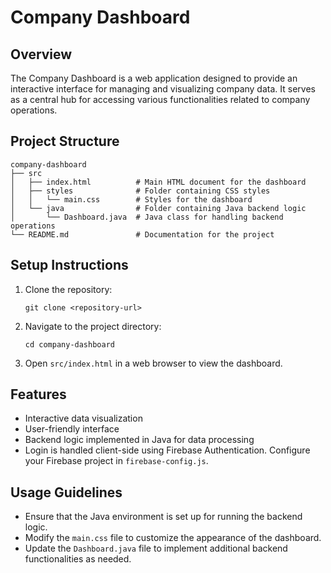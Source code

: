 # Company Dashboard

## Overview
The Company Dashboard is a web application designed to provide an interactive interface for managing and visualizing company data. It serves as a central hub for accessing various functionalities related to company operations.

## Project Structure
```
company-dashboard
├── src
│   ├── index.html          # Main HTML document for the dashboard
│   ├── styles              # Folder containing CSS styles
│   │   └── main.css        # Styles for the dashboard
│   └── java                # Folder containing Java backend logic
│       └── Dashboard.java  # Java class for handling backend operations
└── README.md               # Documentation for the project
```

## Setup Instructions
1. Clone the repository:
   ```
   git clone <repository-url>
   ```
2. Navigate to the project directory:
   ```
   cd company-dashboard
   ```
3. Open `src/index.html` in a web browser to view the dashboard.

## Features
- Interactive data visualization
- User-friendly interface
- Backend logic implemented in Java for data processing
- Login is handled client-side using Firebase Authentication. Configure your Firebase project in `firebase-config.js`.

## Usage Guidelines
- Ensure that the Java environment is set up for running the backend logic.
- Modify the `main.css` file to customize the appearance of the dashboard.
- Update the `Dashboard.java` file to implement additional backend functionalities as needed.